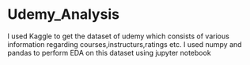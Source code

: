 # Udemy_Analysis

I used Kaggle to get the dataset of udemy which consists of various information regarding courses,instructurs,ratings etc. I used numpy and pandas to perform EDA on this dataset using jupyter notebook
